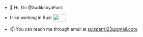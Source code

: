 - 👋 Hi, I’m @SudikshyaPant.
-  I like working in Rust <img src="https://github.com/user-attachments/assets/c1a53f75-3fc5-47bc-965e-0e8fad289531" width="40" height="25" style="vertical-align: middle;">.

  
- 📫 You can reach me through email at suizpant123@gmail.com.

<!---
SudikshyaPant/SudikshyaPant is a ✨ special ✨ repository because its `README.md` (this file) appears on your GitHub profile.
You can click the Preview link to take a look at your changes.
--->
